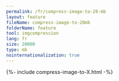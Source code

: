 ```yaml
---
permalink: /fr/compress-image-to-20-mb
layout: feature
fileName: compress-image-to-20mb
folderName: feature
tool: imgcompression
lang: fr
size: 20000
type: mb
nointernationalization: true
---
```

{%- include compress-image-to-X.html -%}       
